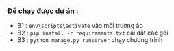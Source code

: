 ### Để chạy được dự án :
- B1 : `env\scripts\activate` vào môi trường ảo
- B2 : `pip install -r requirements.txt` cài đặt các gói 
- B3 : `python manage.py runserver` chạy chương trình